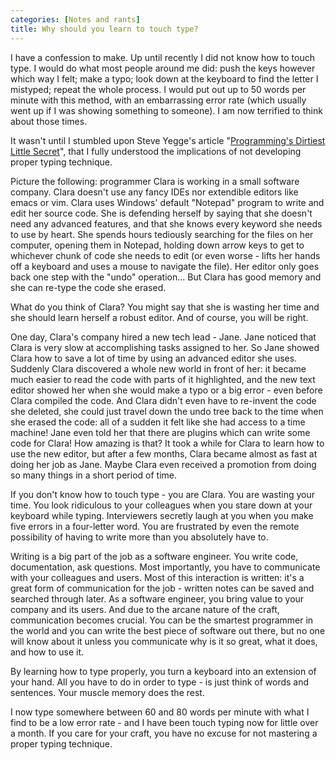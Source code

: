 ```yaml
---
categories: [Notes and rants]
title: Why should you learn to touch type?
---
```


I have a confession to make. Up until recently I did not know how to touch type. I would do what most people around me did: push the keys however which way I felt; make a typo; look down at the keyboard to find the letter I mistyped; repeat the whole process. I would put out up to 50 words per minute with this method, with an embarrassing error rate (which usually went up if I was showing something to someone). I am now terrified to think about those times.

It wasn't until I stumbled upon Steve Yegge's article "[Programming's Dirtiest Little Secret](http://steve-yegge.blogspot.com/2008/09/programmings-dirtiest-little-secret.html)", that I fully understood the implications of not developing proper typing technique.

Picture the following: programmer Clara is working in a small software company. Clara doesn't use any fancy IDEs nor extendible editors like emacs or vim. Clara uses Windows' default "Notepad" program to write and edit her source code. She is defending herself by saying that she doesn't need any advanced features, and that she knows every keyword she needs to use by heart. She spends hours tediously searching for the files on her computer, opening them in Notepad, holding down arrow keys to get to whichever chunk of code she needs to edit (or even worse - lifts her hands off a keyboard and uses a mouse to navigate the file). Her editor only goes back one step with the "undo" operation... But Clara has good memory and she can re-type the code she erased.

What do you think of Clara? You might say that she is wasting her time and she should learn herself a robust editor. And of course, you will be right.

One day, Clara's company hired a new tech lead - Jane. Jane noticed that Clara is very slow at accomplishing tasks assigned to her. So Jane showed Clara how to save a lot of time by using an advanced editor she uses. Suddenly Clara discovered a whole new world in front of her: it became much easier to read the code with parts of it highlighted, and the new text editor showed her when she would make a typo or a big error - even before Clara compiled the code. And Clara didn't even have to re-invent the code she deleted, she could just travel down the undo tree back to the time when she erased the code: all of a sudden it felt like she had access to a time machine! Jane even told her that there are plugins which can write some code for Clara! How amazing is that? It took a while for Clara to learn how to use the new editor, but after a few months, Clara became almost as fast at doing her job as Jane. Maybe Clara even received a promotion from doing so many things in a short period of time.

If you don't know how to touch type - you are Clara. You are wasting your time. You look ridiculous to your colleagues when you stare down at your keyboard while typing. Interviewers secretly laugh at you when you make five errors in a four-letter word. You are frustrated by even the remote possibility of having to write more than you absolutely have to.

Writing is a big part of the job as a software engineer. You write code, documentation, ask questions. Most importantly, you have to communicate with your colleagues and users. Most of this interaction is written: it's a great form of communication for the job - written notes can be saved and searched through later. As a software engineer, you bring value to your company and its users. And due to the arcane nature of the craft, communication becomes crucial. You can be the smartest programmer in the world and you can write the best piece of software out there, but no one will know about it unless you communicate why is it so great, what it does, and how to use it.

By learning how to type properly, you turn a keyboard into an extension of your hand. All you have to do in order to type - is just think of words and sentences. Your muscle memory does the rest.

I now type somewhere between 60 and 80 words per minute with what I find to be a low error rate - and I have been touch typing now for little over a month. If you care for your craft, you have no excuse for not mastering a proper typing technique.
